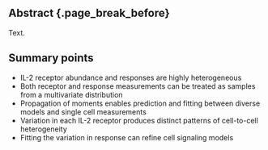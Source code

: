 ## Abstract {.page_break_before}

Text.

## Summary points

- IL-2 receptor abundance and responses are highly heterogeneous
- Both receptor and response measurements can be treated as samples from a multivariate distribution
- Propagation of moments enables prediction and fitting between diverse models and single cell measurements
- Variation in each IL-2 receptor produces distinct patterns of cell-to-cell heterogeneity
- Fitting the variation in response can refine cell signaling models
